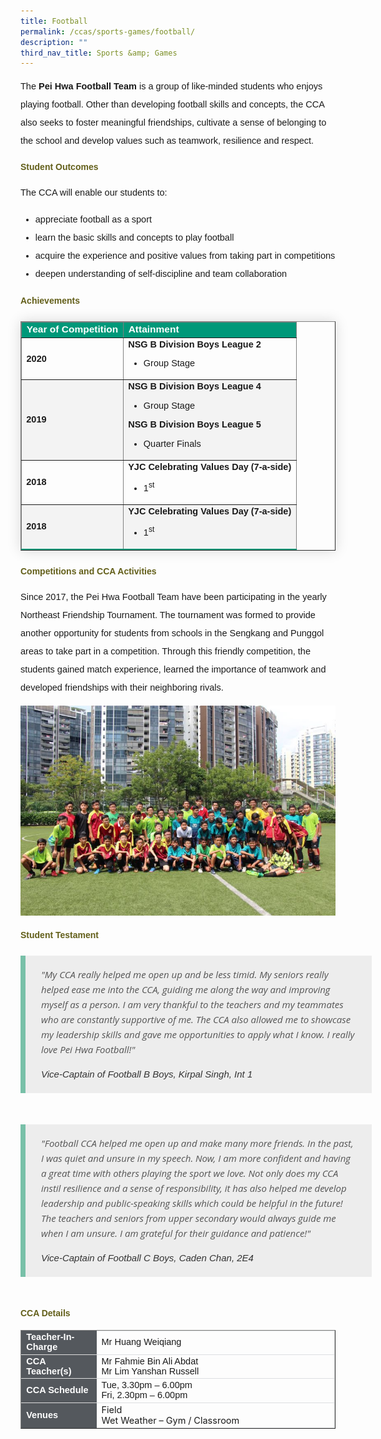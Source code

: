 ```yaml
---
title: Football
permalink: /ccas/sports-games/football/
description: ""
third_nav_title: Sports &amp; Games
---
```

<p style="font-size:14.5px; line-height:2;font-family:sans-serif;">The <strong style="font-family:sans-serif;">Pei Hwa Football Team</strong> is a group of like-minded students who enjoys playing football. Other than developing football skills and concepts, the CCA also seeks to foster meaningful friendships, cultivate a sense of belonging to the school and develop values such as teamwork, resilience and respect.</p>

<h4 style="color:#635f1a;font-family:sans-serif;">Student Outcomes</h4>
<p style="font-size:14.5px; line-height:2;margin-top:15px; font-family:sans-serif;">The CCA will enable our students to:</p>
<ul style="margin-top:5px">
<li style="font-size:14.5px; line-height:2;font-family:sans-serif;"> appreciate football as a sport</li>
<li style="font-size:14.5px; line-height:2;font-family:sans-serif;">learn the basic skills and concepts to play football</li>
<li style="font-size:14.5px; line-height:2;font-family:sans-serif;"> acquire the experience and positive values from taking part in competitions</li>
<li style="font-size:14.5px; line-height:2;font-family:sans-serif;"> deepen understanding of self-discipline and team collaboration</li>
</ul>
	
<h4 style="color:#635f1a;font-family:sans-serif;">Achievements</h4>
	
<table border="1" style="border-collapse: collapse;margin: 25px 0;font-size:15px;font-family: sans-serif;box-shadow: 0 0 20px rgba(0, 0, 0, 0.15);">
		<thead style="background-color: #009879; font-weight: bold; font-size: 15.5px;">
			<tr>
				<td style="text-align:left;color:white;font-family:sans-serif;">Year of Competition</td>
				<td style="text-align:left;color:white;font-family:sans-serif;">Attainment</td>
			</tr>
		</thead>
	
<tbody>
<tr>
<td><strong style="font-size:14.5px;font-family:sans-serif;">2020</strong></td>
	<td style="font-size:14.5px;">
		<strong style="font-family:sans-serif;">NSG B Division Boys League 2</strong>
		<br>
		<ul>
			<li style="font-size:14.5px;margin-bottom:5px;font-family:sans-serif;">Group Stage</li>
		</ul>
	</td>
</tr>
															
<tr style="background-color:#f3f3f3;font-size:15px;">
<td style="font-size:14.5px;"><strong style="font-family:sans-serif;">2019</strong></td>
	<td style="font-size:14.5px;">
		<strong style="font-family:sans-serif;">NSG B Division Boys League 4</strong>
		<br>
		<ul>
			<li style="font-size:14.5px;margin-bottom:5px;font-family:sans-serif;">Group Stage</li>
		</ul>
		<strong style="font-family:sans-serif;">NSG B Division Boys League 5</strong>
		<br>
		<ul>
			<li style="font-size:14.5px; margin-bottom:5px;font-family:sans-serif;">Quarter Finals</li>
		</ul>
	</td>
</tr>
			
<tr style="font-size:14.5px;">
<td><strong style="font-family:sans-serif;">2018</strong></td>
	<td>
		<strong style="font-family:sans-serif;">YJC Celebrating Values Day (7-a-side)</strong>
		<br>
		<ul>
			<li style="font-size:14.5px;margin-bottom:5px;font-family:sans-serif;">1<sup style="font-family:sans-serif;">st</sup></li>
		</ul>
	</td>
</tr>
<tr style="background-color:#f3f3f3;font-size:14.5px;border-bottom: 2px solid #009879;">
<td><strong style="font-family:sans-serif;">2018</strong></td>
	<td style="font-size:14.5px;">
		<strong style="font-family:sans-serif;">YJC Celebrating Values Day (7-a-side)</strong>
		<br>
		<ul>
			<li style="font-size:14.5px;margin-bottom:5px;font-family:sans-serif;">1<sup style="font-family:sans-serif;">st</sup></li>
		</ul>
	</td>
</tr>
										
</tbody>
</table>

<h4 style="color:#635f1a;font-family:sans-serif;">Competitions and CCA Activities</h4>

<p style="font-size:14.5px; line-height:2;margin-top:15px; font-family:sans-serif;">Since 2017, the Pei Hwa Football Team have been participating in the yearly Northeast Friendship Tournament. The tournament was formed to provide another opportunity for students from schools in the Sengkang and Punggol areas to take part in a competition. Through this friendly competition, the students gained match experience, learned the importance of teamwork and developed friendships with their neighboring rivals.</p>

<img src="/images/football1.jpg" style="align:center;">

<h4 style="color:#635f1a;font-weight:bold;margin-bottom:-25px;font-family:sans-serif;">Student Testament</h4>
<blockquote style="font-size: 15px;
  width:100%;
  margin:50px auto;
  font-family:Open Sans;
  font-style:italic;
  color: #555555;
  padding:1.2em 25px 1.2em 25px;
  border-left:8px solid #78C0A8 ;
  line-height:1.6;
  position: relative;
  background:#EDEDED;">
	"My CCA really helped me open up and be less timid. My seniors really helped ease me into the CCA, guiding me along the way and improving myself as a person. I am very thankful to the teachers and my teammates who are constantly supportive of me. The CCA also allowed me to showcase my leadership skills and gave me opportunities to apply what I know. I really love Pei Hwa Football!"
  <span style="display:block; color:#333333; margin-top:1em;font-size:15px;"><em style="font-family:sans-serif;">Vice-Captain of Football B Boys, Kirpal Singh, Int 1</em></span>
	</blockquote>
	
<blockquote style="font-size: 15px;
  width:100%;
  margin:50px auto;
  font-family:Open Sans;
  font-style:italic;
  color: #555555;
  padding:1.2em 25px 1.2em 25px;
  border-left:8px solid #78C0A8 ;
  line-height:1.6;
  position: relative;
  background:#EDEDED;">
	"Football CCA helped me open up and make many more friends. In the past, I was quiet and unsure in my speech. Now, I am more confident and having a great time with others playing the sport we love. Not only does my CCA instil resilience and a sense of responsibility, it has also helped me develop leadership and public-speaking skills which could be helpful in the future! The teachers and seniors from upper secondary would always guide me when I am unsure. I am grateful for their guidance and patience!"
  <span style="display:block; color:#333333; margin-top:1em;font-size:15px;"><em style="font-family:sans-serif;">Vice-Captain of Football C Boys, Caden Chan, 2E4</em></span>
	</blockquote>

<h4 style="color:#635f1a;font-family:sans-serif;">CCA Details</h4>
<table border="1" style="width:100%;">
	<tbody>
		<tr>
			<td style="background-color: #54585d; font-weight: bold; font-size: 14.5px; border: 1px solid #54585d; color:white;border-bottom: 1px solid #dddddd;width:24%;font-family:sans-serif;">Teacher-In-Charge</td>
			<td style="border: 1px solid #dddfe1;font-size: 14.5px; font-family:sans-serif;">Mr Huang Weiqiang</td>
		</tr>

<tr>
			<td style="background-color: #54585d; font-weight: bold; font-size: 14.5px; border: 1px solid #54585d;border-bottom: 1px solid #dddddd; color:white;font-family:sans-serif;">CCA Teacher(s)</td>
			<td style="border: 1px solid #dddfe1;font-size: 14.5px;font-family:sans-serif;">Mr Fahmie Bin Ali Abdat<br>Mr Lim Yanshan Russell</td>
		</tr>

<tr>
			<td style="background-color: #54585d; font-weight: bold; font-size: 14.5px; border: 1px solid #54585d; color:white;border-bottom: 1px solid #dddddd;font-family:sans-serif;">CCA Schedule</td>
			<td style="border: 1px solid #dddfe1;font-size: 14.5px;font-family:sans-serif;">Tue, 3.30pm – 6.00pm<br>Fri, 2.30pm – 6.00pm</td>
		</tr>
		
<tr>
			<td style="background-color: #54585d; font-weight: bold; font-size: 14.5px; border: 1px solid #54585d; color:white;font-family:sans-serif;">Venues</td>
			<td style="border: 1px solid #dddfe1;font-size: 14.5px;font-familysans-serif;">Field<br>
Wet Weather – Gym / Classroom</td>
		</tr>
		
</tbody>
	</table>